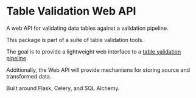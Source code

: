 Table Validation Web API
========================

A web API for validating data tables against a validation pipeline.

This package is part of a suite of table validation tools.

The goal is to provide a lightweight web interface to a [table validation pipeline](https://github.com/okfn/table-validation-pipeline).

Additionally, the Web API will provide mechanisms for storing source and transformed data.

Built around Flask, Celery, and SQL Alchemy.
